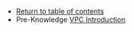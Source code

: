 * [Return to table of contents](../../README.md)
* Pre-Knowledge [VPC Introduction](./004-VPC-introduction.md#introduction-to-virtual-private-cloud-vpc)